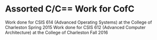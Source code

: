 # Assorted C/C== Work for CofC

Work done for CSIS 614 (Advanced Operating Systems) at the College of Charleston
Spring 2015
Work done for CSIS 612 (Advanced Computer Architecture) at the College of Charleston
Fall 2016
